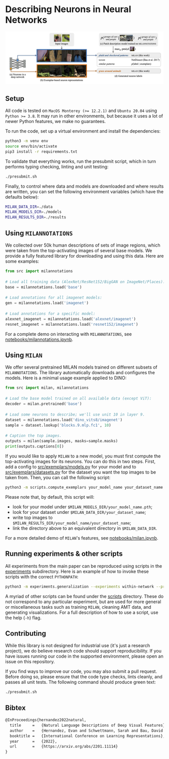 # Describing Neurons in Neural Networks

![MILAN overview](/www/milan-overview.png)

## Setup

All code is tested on `MacOS Monterey (>= 12.2.1)` and `Ubuntu 20.04` using `Python >= 3.8`. It may run in other environments, but because it uses a lot of newer Python features, we make no guarantees.

To run the code, set up a virtual environment and install the dependencies:

```bash
python3 -m venv env
source env/bin/activate
pip3 install -r requirements.txt
```

To validate that everything works, run the presubmit script, which in turn performs typing checking, linting and unit testing:
```bash
./presubmit.sh
```

Finally, to control where data and models are downloaded and where results are written, you can set the following environment variables (which have the defaults below):
```bash
MILAN_DATA_DIR=./data
MILAN_MODELS_DIR=./models
MILAN_RESULTS_DIR=./results
```

## Using `MILANNOTATIONS`

We collected over 50k human descriptions of sets of image regions, which were taken from the top-activating images of several base models. We provide a fully featured library for downloading and using this data. Here are some examples:

```python
from src import milannotations

# Load all training data (AlexNet/ResNet152/BigGAN on ImageNet/Places):
base = milannotations.load('base')

# Load annotations for all imagenet models:
gen = milannotations.load('imagenet')

# Load annotations for a specific model:
alexnet_imagenet = milannotations.load('alexnet/imagenet')
resnet_imagenet = milannotations.load('resnet152/imagenet')
```

For a complete demo on interacting with `MILANNOTATIONS`, see
[notebooks/milannotations.ipynb](notebooks/milannotations.ipynb).

## Using `MILAN`

We offer several pretrained MILAN models trained on different subsets of `MILANNOTATIONS`. The library automatically downloads and configures the models. Here is a minimal usage example applied to DINO:

```python
from src import milan, milannotations

# Load the base model trained on all available data (except ViT):
decoder = milan.pretrained('base')

# Load some neurons to describe; we'll use unit 10 in layer 9.
dataset = milannotations.load('dino_vits8/imagenet')
sample = dataset.lookup('blocks.9.mlp.fc1', 10)

# Caption the top images.
outputs = milan(sample.images, masks=sample.masks)
print(outputs.captions[0])
```

If you would like to apply `MILAN` to a new model, you must first compute the top-activating images for its neurons. You can do this in two steps. First, add a config to [src/exemplars/models.py](src/exemplars/models.py) for your model and to [src/exemplars/datasets.py](src/exemplars/datasets.py) for the dataset you want the top images to be taken from. Then, you can call the following script:
```bash
python3 -m scripts.compute_exemplars your_model_name your_dataset_name --device cuda
```
Please note that, by default, this script will:
- look for your model under `$MILAN_MODELS_DIR/your_model_name.pth`;
- look for your dataset under `$MILAN_DATA_DIR/your_dataset_name`;
- write top images to `$MILAN_RESULTS_DIR/your_model_name/your_dataset_name`;
- link the directory above to an equivalent directory in `$MILAN_DATA_DIR`.

For a more detailed demo of `MILAN`'s features, see [notebooks/milan.ipynb](notebooks/milan.ipynb).

## Running experiments & other scripts

All experiments from the main paper can be reproduced using scripts in the [experiments](experiments) subdirectory. Here is an example of how to invoke these scripts with the correct `PYTHONPATH`:
```bash
python3 -m experiments.generalization --experiments within-network --precompute-features --device cuda
```

A myriad of other scripts can be found under the [scripts](scripts) directory. These do not correspond to any particular experiment, but are used for more general or miscellaneous tasks such as training `MILAN`, cleaning AMT data, and generating visualizations. For a full description of how to use a script, use the help (`-h`) flag.


## Contributing

While this library is not designed for industrial use (it's just a research project), we do believe research code should support reproducibility.  If you have issues running our code in the supported environment, please open an issue on this repository.

If you find ways to improve our code, you may also submit a pull request. Before doing so, please ensure that the code type checks, lints cleanly, and passes all unit tests. The following command should produce green text:
```bash
./presubmit.sh
```

## Bibtex

```latex
@InProceedings{hernandez2022natural,
  title     =   {Natural Language Descriptions of Deep Visual Features},
  author    =   {Hernandez, Evan and Schwettmann, Sarah and Bau, David and Bagashvili, Teona, and Torralba, Antonio and Andreas, Jacob},
  booktitle =   {International Conference on Learning Representations},
  year      =   {2022},
  url       =   {https://arxiv.org/abs/2201.11114}
}
```
